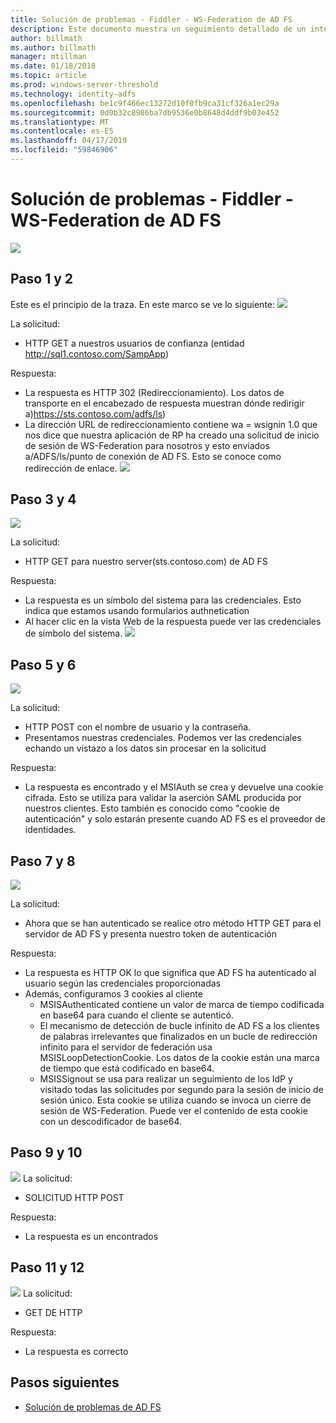 ```yaml
---
title: Solución de problemas - Fiddler - WS-Federation de AD FS
description: Este documento muestra un seguimiento detallado de un intercambio de WS-Federation con AD FS
author: billmath
ms.author: billmath
manager: mtillman
ms.date: 01/18/2018
ms.topic: article
ms.prod: windows-server-threshold
ms.technology: identity-adfs
ms.openlocfilehash: be1c9f466ec13272d10f0fb9ca31cf326a1ec29a
ms.sourcegitcommit: 0d0b32c8986ba7db9536e0b8648d4ddf9b03e452
ms.translationtype: MT
ms.contentlocale: es-ES
ms.lasthandoff: 04/17/2019
ms.locfileid: "59846906"
---
```

# <a name="ad-fs-troubleshooting---fiddler---ws-federation"></a>Solución de problemas - Fiddler - WS-Federation de AD FS
![](media/ad-fs-tshoot-fiddler-ws-fed/fiddler9.png)

## <a name="step-1-and-2"></a>Paso 1 y 2
Este es el principio de la traza.  En este marco se ve lo siguiente: ![](media/ad-fs-tshoot-fiddler-ws-fed/fiddler1.png)

La solicitud:

- HTTP GET a nuestros usuarios de confianza (entidad http://sql1.contoso.com/SampApp)

Respuesta:

- La respuesta es HTTP 302 (Redireccionamiento).  Los datos de transporte en el encabezado de respuesta muestran dónde redirigir a)https://sts.contoso.com/adfs/ls)
- La dirección URL de redireccionamiento contiene wa = wsignin 1.0 que nos dice que nuestra aplicación de RP ha creado una solicitud de inicio de sesión de WS-Federation para nosotros y esto enviados a/ADFS/ls/punto de conexión de AD FS.  Esto se conoce como redirección de enlace.
![](media/ad-fs-tshoot-fiddler-ws-fed/fiddler2.png)

## <a name="step-3-and-4"></a>Paso 3 y 4

![](media/ad-fs-tshoot-fiddler-ws-fed/fiddler3.png)

La solicitud:

- HTTP GET para nuestro server(sts.contoso.com) de AD FS

Respuesta:

- La respuesta es un símbolo del sistema para las credenciales.  Esto indica que estamos usando formularios authnetication
- Al hacer clic en la vista Web de la respuesta puede ver las credenciales de símbolo del sistema.
![](media/ad-fs-tshoot-fiddler-ws-fed/fiddler6.png)

## <a name="step-5-and-6"></a>Paso 5 y 6

![](media/ad-fs-tshoot-fiddler-ws-fed/fiddler4.png)

La solicitud:

- HTTP POST con el nombre de usuario y la contraseña.  
- Presentamos nuestras credenciales.  Podemos ver las credenciales echando un vistazo a los datos sin procesar en la solicitud

Respuesta:

- La respuesta es encontrado y el MSIAuth se crea y devuelve una cookie cifrada.  Esto se utiliza para validar la aserción SAML producida por nuestros clientes.  Esto también es conocido como "cookie de autenticación" y solo estarán presente cuando AD FS es el proveedor de identidades.


## <a name="step-7-and-8"></a>Paso 7 y 8
![](media/ad-fs-tshoot-fiddler-ws-fed/fiddler5.png)

La solicitud:

- Ahora que se han autenticado se realice otro método HTTP GET para el servidor de AD FS y presenta nuestro token de autenticación

Respuesta:

- La respuesta es HTTP OK lo que significa que AD FS ha autenticado al usuario según las credenciales proporcionadas
- Además, configuramos 3 cookies al cliente
    - MSISAuthenticated contiene un valor de marca de tiempo codificada en base64 para cuando el cliente se autenticó.
    - El mecanismo de detección de bucle infinito de AD FS a los clientes de palabras irrelevantes que finalizados en un bucle de redirección infinito para el servidor de federación usa MSISLoopDetectionCookie. Los datos de la cookie están una marca de tiempo que está codificado en base64.
    - MSISSignout se usa para realizar un seguimiento de los IdP y visitado todas las solicitudes por segundo para la sesión de inicio de sesión único. Esta cookie se utiliza cuando se invoca un cierre de sesión de WS-Federation. Puede ver el contenido de esta cookie con un descodificador de base64.
    
## <a name="step-9-and-10"></a>Paso 9 y 10
![](media/ad-fs-tshoot-fiddler-ws-fed/fiddler7.png) La solicitud:

- SOLICITUD HTTP POST

Respuesta:

- La respuesta es un encontrados

## <a name="step-11-and-12"></a>Paso 11 y 12
![](media/ad-fs-tshoot-fiddler-ws-fed/fiddler8.png) La solicitud:

- GET DE HTTP

Respuesta:

- La respuesta es correcto

## <a name="next-steps"></a>Pasos siguientes

- [Solución de problemas de AD FS](ad-fs-tshoot-overview.md)